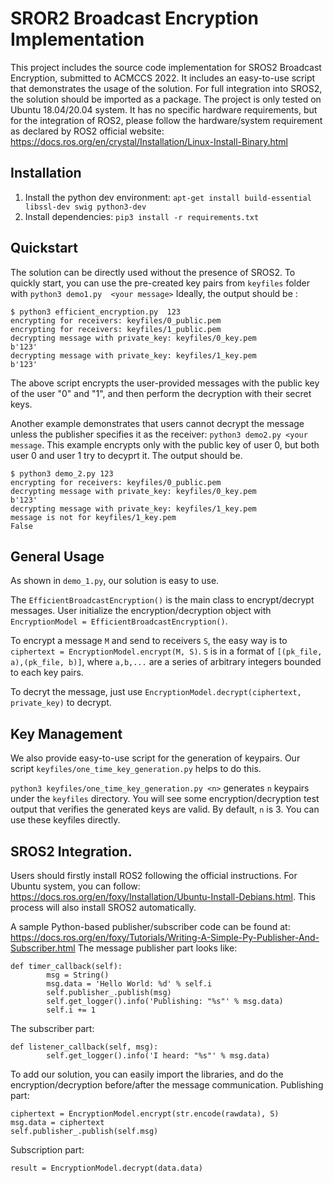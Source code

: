 # SROR2 Broadcast Encryption Implementation
This project includes the source code implementation for SROS2 Broadcast Encryption, submitted to ACMCCS 2022. It includes an easy-to-use script that demonstrates the usage of the solution. For full integration into SROS2, the solution should be imported as a package.
The project is only tested on Ubuntu 18.04/20.04 system. It has no specific hardware requirements, but for the integration of ROS2, please follow the hardware/system requirement as declared by ROS2 official website: https://docs.ros.org/en/crystal/Installation/Linux-Install-Binary.html

## Installation
1. Install the python dev environment: `apt-get install build-essential libssl-dev swig python3-dev`
2. Install dependencies: `pip3 install -r requirements.txt`



## Quickstart
The solution can be directly used without the presence of SROS2. To quickly start, you can use the pre-created key pairs from `keyfiles` folder with `python3 demo1.py  <your message>`
Ideally, the output should be :
```
$ python3 efficient_encryption.py  123
encrypting for receivers: keyfiles/0_public.pem
encrypting for receivers: keyfiles/1_public.pem
decrypting message with private_key: keyfiles/0_key.pem
b'123'
decrypting message with private_key: keyfiles/1_key.pem
b'123'
```
The above script encrypts the user-provided messages with the public key of the user "0" and "1", and then perform the decryption with their secret keys. 

Another example demonstrates that users cannot decrypt the message unless the publisher specifies it as the receiver: `python3 demo2.py <your message`. This example encrypts only with the public key of user 0, but both user 0 and user 1 try to decyprt it. The output should be.
```
$ python3 demo_2.py 123
encrypting for receivers: keyfiles/0_public.pem
decrypting message with private_key: keyfiles/0_key.pem
b'123'
decrypting message with private_key: keyfiles/1_key.pem
message is not for keyfiles/1_key.pem
False
```

## General Usage
As shown in `demo_1.py`, our solution is easy to use. 

The `EfficientBroadcastEncryption()` is the main class to encrypt/decrypt messages. User initialize the encryption/decryption object with `EncryptionModel = EfficientBroadcastEncryption()`.

To encrypt a message `M` and send to receivers `S`, the easy way is to `ciphertext = EncryptionModel.encrypt(M, S)`. `S` is in a format of `[(pk_file, a),(pk_file, b)]`, where `a,b,...` are a series of arbitrary integers bounded to each key pairs. 

To decryt the message, just use `EncryptionModel.decrypt(ciphertext, private_key)` to decrypt. 

## Key Management
We also provide easy-to-use script for the generation of keypairs. Our script `keyfiles/one_time_key_generation.py` helps to do this.

`python3 keyfiles/one_time_key_generation.py <n>` generates `n` keypairs under the `keyfiles` directory. You will see some encryption/decryption test output that verifies the generated keys are valid. By default, `n` is 3. You can use these keyfiles directly.

## SROS2 Integration.
Users should firstly install ROS2 following the official instructions. For Ubuntu system, you can follow: https://docs.ros.org/en/foxy/Installation/Ubuntu-Install-Debians.html. This process will also install SROS2 automatically. 

A sample Python-based publisher/subscriber code can be found at: https://docs.ros.org/en/foxy/Tutorials/Writing-A-Simple-Py-Publisher-And-Subscriber.html 
The message publisher part looks like:
```
def timer_callback(self):
        msg = String()
        msg.data = 'Hello World: %d' % self.i
        self.publisher_.publish(msg)
        self.get_logger().info('Publishing: "%s"' % msg.data)
        self.i += 1

```
The subscriber part:
```
def listener_callback(self, msg):
        self.get_logger().info('I heard: "%s"' % msg.data)
```

To add our solution, you can easily import the libraries, and do the encryption/decryption before/after the message communication. Publishing part:
```
ciphertext = EncryptionModel.encrypt(str.encode(rawdata), S)
msg.data = ciphertext
self.publisher_.publish(self.msg)
```
Subscription part:

```
result = EncryptionModel.decrypt(data.data)
```


